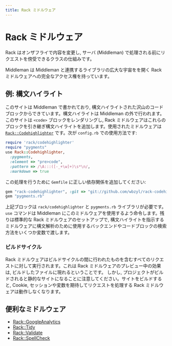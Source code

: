 ```yaml
---
title: Rack ミドルウェア
---
```


# Rack ミドルウェア

Rack はオンザフライで内容を変更し, サーバ (Middleman) で処理される前にリクエストを傍受できるクラスの仕組みです。

Middleman は Middleman と連携するライブラリの広大な宇宙をを開く Rack ミドルウェアへの完全なアクセス権を持っています。

## 例: 構文ハイライト

このサイトは Middleman で書かれており, 構文ハイライトされた沢山のコードブロックからできています。構文ハイライトは Middleman の外で行われます。このサイトは `<code>` ブロックをレンダリングし, Rack ミドルウェアはこれらのブロックを引き継ぎ構文ハイライトを追加します。使用されたミドルウェアは [`Rack::Codehighlighter`](https://github.com/wbzyl/rack-codehighlighter) です。次が `config.rb` での使用方法です:

``` ruby
require 'rack/codehighlighter'
require "pygments"
use Rack::Codehighlighter, 
  :pygments,
  :element => "pre>code",
  :pattern => /\A:::([-_+\w]+)\s*\n/,
  :markdown => true
```

この処理を行うために `Gemfile` に正しい依存関係を追加してください:

``` ruby
gem "rack-codehighlighter", :git => "git://github.com/wbzyl/rack-codehighlighter.git"
gem "pygments.rb"
```

上記ブロックは `rack/codehighlighter` と `pygments.rb` ライブラリが必要です。 `use` コマンドは Middleman にこのミドルウェアを使用するよう命令します。残りは標準的な Rack ミドルウェアのセットアップで, 構文ハイライトを指示するミドルウェアに構文解析のために使用するバックエンドやコードブロックの検索方法をいくつか変数で渡します。

### ビルドサイクル

Rack ミドルウェアはビルドサイクルの間に行われたものを含むすべてのリクエストに対して実行されます。これは Rack ミドルウェアのプレビュー中の効果は, ビルドしたファイルに現れるということです。
しかし, プロジェクトがビルドされると静的なサイトになることに注意してください。サイトをビルドすると, Cookie, セッションや変数を期待してリクエストを処理する Rack ミドルウェアは動作しなくなります。

## 便利なミドルウェア

* [Rack::GoogleAnalytics]
* [Rack::Tidy]
* [Rack::Validate]
* [Rack::SpellCheck]

[Rack::GoogleAnalytics]: https://github.com/ambethia/rack-google_analytics
[Rack::Tidy]: https://github.com/rbialek/rack-tidy
[Rack::Validate]: https://gist.github.com/235715
[Rack::SpellCheck]: https://gist.github.com/235097
